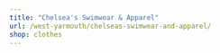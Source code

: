 ```yaml
---
title: "Chelsea's Swimwear & Apparel"
url: /west-yarmouth/chelseas-swimwear-and-apparel/
shop: clothes
---
```

